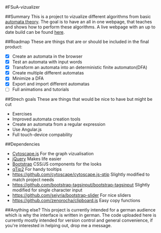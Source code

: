 #FSuA-vizualizer

##Summary
This is a project to vizualize different algorithms from basic [automata theory](https://en.wikipedia.org/wiki/Automata_theory).
The goal is to have an all in one webpage, that teaches and shows how to perform these algorithms.
A live webpage with an up to date build can be found [here](http://w3studi.informatik.uni-stuttgart.de/~jacksoor/lab/cytoscape/).

##Roadmap
These are things that are or should be included in the final product:
- [x] Create an automata in the browser
- [x] Test an automata with input words
- [x] Transform an automata into an deterministic finite automaton(DFA)
- [x] Create multiple different automatas
- [x] Minimize a DFA
- [x] Export and import different automatas
- [ ] Full animations and tutorials

##Strech goals
These are things that would be nice to have but might be cut
* Exercises
* Improved automata creation tools
* Create an automata from a regular expression
* Use Angular.js
* Full touch-device compability

##Dependencies
* [Cytoscape.js](http://js.cytoscape.org/) For the graph vizualisation
* [jQuery](https://jquery.com/) Makes life easier
* [Bootstrap](http://getbootstrap.com/) CSS/JS components for the looks
* [qTip2](http://qtip2.com/) For handy tooltips
* https://github.com/cytoscape/cytoscape.js-qtip Slightly modified to match project needs
* https://github.com/bootstrap-tagsinput/bootstrap-tagsinput Slightly modified for single character input
* https://github.com/seiyria/bootstrap-slider For nice sliders
* https://github.com/zenorocha/clipboard.js Easy copy functions

##Anything else?
This project is currently intended for a german audience which is why the interface is written in german.
The code uploaded here is currently mostly intended for version control and general convenience,
if you're interested in helping out, drop me a message.


